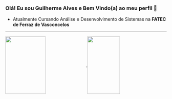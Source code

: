 ### Olá! Eu sou Guilherme Alves e Bem Vindo(a) ao meu perfil 👋

- Atualmente Cursando Análise e Desenvolvimento de Sistemas na **FATEC de Ferraz de Vasconcelos**

<hr>
 <div>
   <a href="https://github.com/CampsGui">
   <img height="180em" align="center" width="50%" src="https://github-readme-stats.vercel.app/api?username=CampsGui&show_icons=true&theme=dark&include_all_commits=true&count_private=true"/>
   <img height="180em" align="center" width="45%" src="https://github-readme-stats.vercel.app/api/top-langs/?username=CampsGui&layout=compact&theme=dark"/>
</div>
<br>
